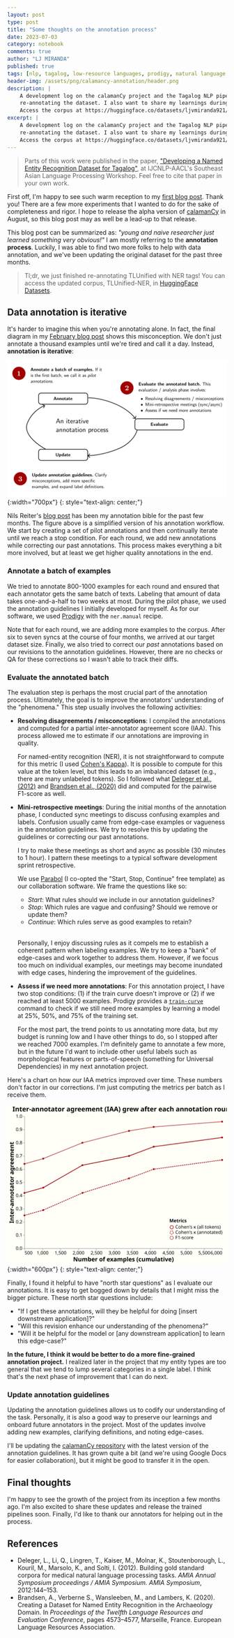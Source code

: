 ```yaml
---
layout: post
type: post
title: "Some thoughts on the annotation process"
date: 2023-07-03
category: notebook
comments: true
author: "LJ MIRANDA"
published: true
tags: [nlp, tagalog, low-resource languages, prodigy, natural language processing, machine learning]
header-img: /assets/png/calamancy-annotation/header.png
description: |
    A development log on the calamanCy project and the Tagalog NLP pipeline. The tl;dr: we just finished
    re-annotating the dataset. I also want to share my learnings during the annotation process.
    Access the corpus at https://huggingface.co/datasets/ljvmiranda921/tlunified-ner
excerpt: |
    A development log on the calamanCy project and the Tagalog NLP pipeline. The tl;dr: we just finished
    re-annotating the dataset. I also want to share my learnings during the annotation process.
    Access the corpus at https://huggingface.co/datasets/ljvmiranda921/tlunified-ner
---
```


> Parts of this work were published in the paper, ["Developing a Named Entity Recognition Dataset for Tagalog"](https://arxiv.org/abs/2311.07161), at IJCNLP-AACL's Southeast Asian Language Processing Workshop. Feel free to cite that paper in your own work.

<span class="firstcharacter">F</span>irst off, I'm happy to see such warm reception to my [first blog post](/notebook/2023/02/04/tagalog-pipeline/). Thank you!
There are a few more experiments that I wanted to do for the sake of completeness and rigor. 
I hope to release the alpha version of [calamanCy](https://github.com/ljvmiranda921/calamanCy) in August, 
so this blog post may as well be a lead-up to that release. 

This blog post can be summarized as: *"young and naive researcher just learned something very obvious!"* 
I am mostly referring to the **annotation process**.
Luckily, I was able to find two more folks to help with data annotation, and we've been updating the original dataset for the past three months.

> Tl;dr, we just finished re-annotating TLUnified with NER tags!
> You can access the updated corpus, TLUnified-NER, in [HuggingFace Datasets](https://huggingface.co/datasets/ljvmiranda921/tlunified-ner).

## Data annotation is iterative

It's harder to imagine this when you're annotating alone. 
In fact, the final diagram in my [February blog post](https://ljvmiranda921.github.io/notebook/2023/02/04/tagalog-pipeline/#conclusion) shows this misconception. 
We don't just annotate a thousand examples until we're tired and call it a day. 
Instead, **annotation is iterative**:

![](/assets/png/calamancy-annotation/iterative-process.png){:width="700px"}
{: style="text-align: center;"}

Nils Reiter's [blog post](https://sharedtasksinthedh.github.io/2017/10/01/howto-annotation/) has been my annotation bible for the past few months.
The figure above is a simplified version of his annotation workflow. 
We start by creating a set of pilot annotations and then continually iterate until we reach a stop condition.
For each round, we add new annotations while correcting our past annotations. 
This process makes everything a bit more involved, but at least we get higher quality annotations in the end.

### Annotate a batch of examples

We tried to annotate 800-1000 examples for each round and ensured that each annotator gets the same batch of texts. 
Labeling that amount of data takes one-and-a-half to two weeks at most.
During the pilot phase, we used the annotation guidelines I initially developed for myself.
As for our software, we used [Prodigy](https://prodi.gy) with the `ner.manual` recipe.

Note that for each round, we are adding more examples to the corpus. 
After six to seven syncs at the course of four months, we arrived at our target dataset size.
Finally, we also tried to correct our *past* annotations based on our revisions to the annotation guidelines. 
However, there are no checks or QA for these corrections so I wasn't able to track their diffs.


### Evaluate the annotated batch 

The evaluation step is perhaps the most crucial part of the annotation process. 
Ultimately, the goal is to improve the annotators' understanding of the "phenomena."
This step usually involves the following activities:


- **Resolving disagreements / misconceptions**: I compiled the annotations and computed for a partial inter-annotator agreement score (IAA).
    This process allowed me to estimate if our annotations are improving in quality. 

    For named-entity recognition (NER), it is not straightforward to compute for this metric (I used [Cohen's Kappa](https://en.wikipedia.org/wiki/Cohen%27s_kappa)).
    It is possible to compute for this value at the token level, but this leads to an imbalanced dataset (e.g., there are many unlabeled tokens).
    So I followed what [Deleger et al., (2012)](#deleger2012gold) and [Brandsen et al., (2020)](#brandsen2020gold) did and computed for the pairwise F1-score as well.

- **Mini-retrospective meetings**: During the initial months of the annotation phase, I conducted sync meetings to discuss confusing examples and labels.
    Confusion usually came from edge-case examples or vagueness in the annotation guidelines.
    We try to resolve this by updating the guidelines or correcting our past annotations. 

    I try to make these meetings as short and async as possible (30 minutes to 1 hour). 
    I pattern these meetings to a typical software development sprint retrospective. 

    We use [Parabol](https://www.parabol.co/) (I co-opted the "Start, Stop, Continue" free template) as our collaboration software. 
    We frame the questions like so:

    - *Start*: What rules should we include in our annotation guidelines?
    - *Stop*: Which rules are vague and confusing? Should we remove or update them?
    - *Continue*: Which rules serve as good examples to retain?
    <br>


    Personally, I enjoy discussing rules as it compels me to establish a coherent pattern when labeling examples.
    We try to keep a "bank" of edge-cases and work together to address them.
    However, if we focus too much on individual examples, our meetings may become inundated with edge cases, hindering the improvement of the guidelines.

- **Assess if we need more annotations**: For this annotation project, I have two stop conditions: (1) if the train curve doesn't improve or (2) if we reached at least 5000 examples.
    Prodigy provides a [`train-curve`](https://prodi.gy/docs/recipes#train-curve) command to check if we still need more examples by learning a model at 25%, 50%, and 75% of the training set. 

    For the most part, the trend points to us annotating more data, but my budget is running low and I have other things to do, so I stopped after we reached 7000 examples.
    I'm definitely game to annotate a few more, but in the future I'd want to include other useful labels such as morphological features or parts-of-speech (something for Universal Dependencies) in my next annotation project.

Here's a chart on how our IAA metrics improved over time. 
These numbers don't factor in our corrections. 
I'm just computing the metrics per batch as I receive them.


![](/assets/png/calamancy-annotation/visualization.svg){:width="600px"}
{: style="text-align: center;"}


Finally, I found it helpful to have "north star questions" as I evaluate our annotations. 
It is easy to get bogged down by details that I might miss the bigger picture.
These north star questions include:
- "If I get these annotations, will they be helpful for doing [insert downstream application]?"
- "Will this revision enhance our understanding of the phenomena?"
- "Will it be helpful for the model or [any downstream application] to learn this edge-case?"

**In the future, I think it would be better to do a more fine-grained annotation project.**
I realized later in the project that my entity types are too general that we tend to lump several categories in a single label.
I think that's the next phase of improvement that I can do next.

### Update annotation guidelines

Updating the annotation guidelines allows us to codify our understanding of the task.
Personally, it is also a good way to preserve our learnings and onboard future annotators in the project.
Most of the updates involve adding new examples, clarifying definitions, and noting edge-cases.

I'll be updating the [calamanCy repository](https://github.com/ljvmiranda921/calamanCy) with the latest version of the annotation guidelines.
It has grown quite a bit (and we're using Google Docs for easier collaboration), but it might be good to transfer it in the open.

## Final thoughts

I'm happy to see the growth of the project from its inception a few months ago. 
I'm also excited to share these updates and release the trained pipelines soon.
Finally, I'd like to thank our annotators for helping out in the process.

## References

- <a id="deleger2012gold">Deleger, L., Li, Q., Lingren, T., Kaiser, M., Molnar, K., Stoutenborough, L., Kouril, M., Marsolo, K., and Solti, I.</a> (2012). Building gold standard corpora for medical natural language processing tasks. *AMIA Annual Symposium proceedings / AMIA Symposium. AMIA Symposium*, 2012:144–153.
- <a id="brandsen2020gold">Brandsen, A., Verberne S., Wansleeben, M., and Lambers, K.</a> (2020). Creating a Dataset for Named Entity Recognition in the Archaeology Domain. In *Proceedings of the Twelfth Language Resources and Evaluation Conference*, pages 4573–4577, Marseille, France. European Language Resources Association.
